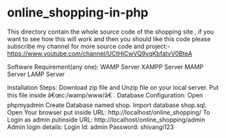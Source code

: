 # online_shopping-in-php
This directory contain the whole source code of the shopping site , if you want to see how this will work and then you should like this code please subscribe my channel for more source code and project:-  https://www.youtube.com/channel/UCtHjCwVQ9yqKbfatvV0BteA

Software Requirement(any one):
    WAMP Server
    XAMPP Server
    MAMP Server
    LAMP Server
    
Installation Steps:
      Download zip file and Unzip file on your local server.
      Put this file inside â€œc:/wamp/www/â€ .
      Database Configuration:
      Open phpmyadmin
      Create Database named shop.
      Import database shop.sql.
      Open Your browser put inside URL: http://localhost/online_shopping/
      To Login as admin putinside URL: http://localhost/online_shopping/admin
      Admin login details: Login Id: admin
      Password: shivangi123



